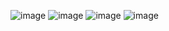 ![image](https://user-images.githubusercontent.com/42132857/83951401-0354e700-a84f-11ea-9501-fcd4caaf0e18.png)
![image](https://user-images.githubusercontent.com/42132857/83951426-241d3c80-a84f-11ea-9530-b3f426bc59f4.png)
![image](https://user-images.githubusercontent.com/42132857/83951447-38613980-a84f-11ea-9820-f9038b29d5ad.png)
![image](https://user-images.githubusercontent.com/42132857/83951460-444cfb80-a84f-11ea-9518-cc5e3e9c8e24.png)
